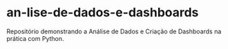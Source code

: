 # an-lise-de-dados-e-dashboards
Repositório demonstrando a Análise de Dados  e Criação de Dashboards na prática com Python.
